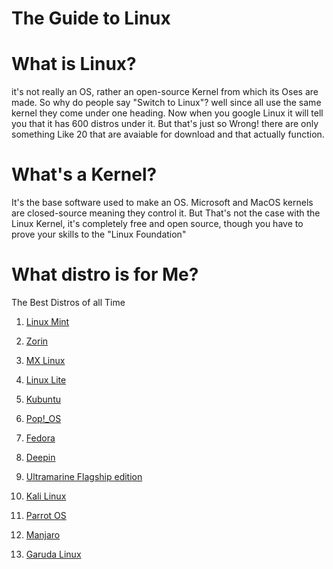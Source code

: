 # The Guide to Linux

# What is Linux?
it's not really an OS, rather an open-source Kernel from which its Oses are made. So why do people say "Switch to Linux"? well since all use the same kernel they come under one heading. Now when you google Linux it will tell you that it has 600 distros under it. But that's just so Wrong! there are only something Like 20 that are avaiable for download and that actually function.

# What's a Kernel?
It's the base software used to make an OS. Microsoft and MacOS kernels are closed-source meaning they control it. But That's not the case with the Linux Kernel, it's completely free and open source, though you have to prove your skills to the "Linux Foundation"

# What distro is for Me?

The Best Distros of all Time

1. [Linux Mint](https://linuxmint.com/)

2. [Zorin](https://zorin.com/os/)

3. [MX Linux](https://mxlinux.org/)

4. [Linux Lite](https://www.linuxliteos.com/)

5. [Kubuntu](https://kubuntu.org/)

6. [Pop!_OS](https://system76.com/pop/?srsltid=AfmBOopKJCOk8UxZzkef_vkXHZ40iiIKOMFJ0lL_EUrx8mavXngfUcd-)

7. [Fedora](https://fedoraproject.org/)

8. [Deepin](https://www.deepin.org/index/en)

9. [Ultramarine Flagship edition](https://ultramarine-linux.org/)

10. [Kali Linux](https://www.kali.org/)

11. [Parrot OS](https://parrotsec.org/)

12. [Manjaro](https://manjaro.org/)

13. [Garuda Linux](https://garudalinux.org/)
